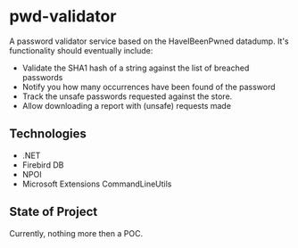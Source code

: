 # pwd-validator
A password validator service based on the HaveIBeenPwned datadump.
It's functionality should eventually include:
* Validate the SHA1 hash of a string against the list of breached passwords
* Notify you how many occurrences have been found of the password
* Track the unsafe passwords requested against the store.
* Allow downloading a report with (unsafe) requests made

## Technologies
* .NET
* Firebird DB
* NPOI
* Microsoft Extensions CommandLineUtils

## State of Project
Currently, nothing more then a POC.
